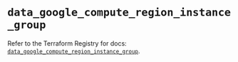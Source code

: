 # `data_google_compute_region_instance_group`

Refer to the Terraform Registry for docs: [`data_google_compute_region_instance_group`](https://registry.terraform.io/providers/hashicorp/google-beta/5.38.0/docs/data-sources/google_compute_region_instance_group).
